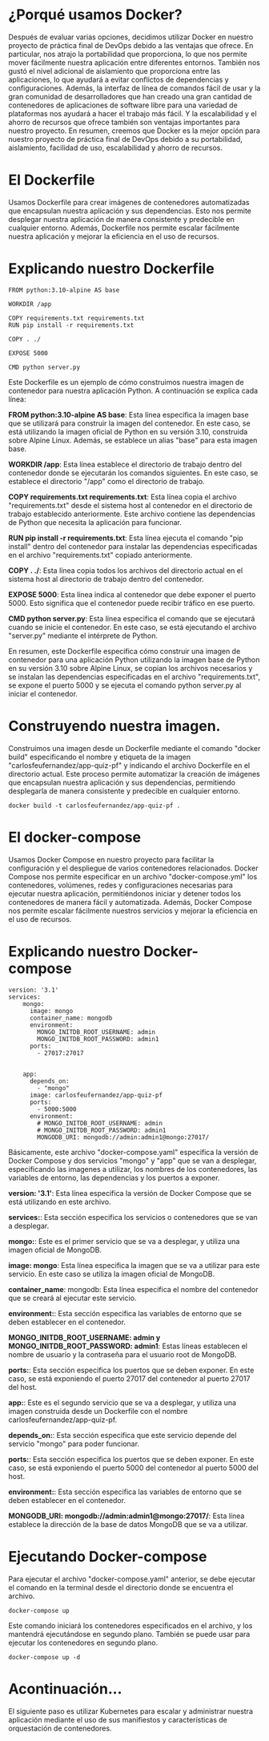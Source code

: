 # ¿Porqué usamos Docker?

Después de evaluar varias opciones, decidimos utilizar Docker en nuestro proyecto de práctica final de DevOps debido a las ventajas que ofrece. En particular, nos atrajo la portabilidad que proporciona, lo que nos permite mover fácilmente nuestra aplicación entre diferentes entornos. También nos gustó el nivel adicional de aislamiento que proporciona entre las aplicaciones, lo que ayudará a evitar conflictos de dependencias y configuraciones. Además, la interfaz de línea de comandos fácil de usar y la gran comunidad de desarrolladores que han creado una gran cantidad de contenedores de aplicaciones de software libre para una variedad de plataformas nos ayudará a hacer el trabajo más fácil. Y la escalabilidad y el ahorro de recursos que ofrece también son ventajas importantes para nuestro proyecto. En resumen, creemos que Docker es la mejor opción para nuestro proyecto de práctica final de DevOps debido a su portabilidad, aislamiento, facilidad de uso, escalabilidad y ahorro de recursos.

# El Dockerfile
Usamos Dockerfile para crear imágenes de contenedores automatizadas que encapsulan nuestra aplicación y sus dependencias. Esto nos permite desplegar nuestra aplicación de manera consistente y predecible en cualquier entorno. Además, Dockerfile nos permite escalar fácilmente nuestra aplicación y mejorar la eficiencia en el uso de recursos.

# Explicando nuestro Dockerfile 

```
FROM python:3.10-alpine AS base

WORKDIR /app

COPY requirements.txt requirements.txt
RUN pip install -r requirements.txt

COPY . ./

EXPOSE 5000

CMD python server.py
```

Este Dockerfile es un ejemplo de cómo construimos nuestra imagen de contenedor para nuestra aplicación Python. A continuación se explica cada línea:

**FROM python:3.10-alpine AS base**: Esta línea especifica la imagen base que se utilizará para construir la imagen del contenedor. En este caso, se está utilizando la imagen oficial de Python en su versión 3.10, construida sobre Alpine Linux. Además, se establece un alias "base" para esta imagen base.

**WORKDIR /app**: Esta línea establece el directorio de trabajo dentro del contenedor donde se ejecutarán los comandos siguientes. En este caso, se establece el directorio "/app" como el directorio de trabajo.

**COPY requirements.txt requirements.txt**: Esta línea copia el archivo "requirements.txt" desde el sistema host al contenedor en el directorio de trabajo establecido anteriormente. Este archivo contiene las dependencias de Python que necesita la aplicación para funcionar.

**RUN pip install -r requirements.txt**: Esta línea ejecuta el comando "pip install" dentro del contenedor para instalar las dependencias especificadas en el archivo "requirements.txt" copiado anteriormente.

**COPY . ./**: Esta línea copia todos los archivos del directorio actual en el sistema host al directorio de trabajo dentro del contenedor.

**EXPOSE 5000**: Esta línea indica al contenedor que debe exponer el puerto 5000. Esto significa que el contenedor puede recibir tráfico en ese puerto.

**CMD python server.py**: Esta línea especifica el comando que se ejecutará cuando se inicie el contenedor. En este caso, se está ejecutando el archivo "server.py" mediante el intérprete de Python.

En resumen, este Dockerfile especifica cómo construir una imagen de contenedor para una aplicación Python utilizando la imagen base de Python en su versión 3.10 sobre Alpine Linux, se copian los archivos necesarios y se instalan las dependencias especificadas en el archivo "requirements.txt", se expone el puerto 5000 y se ejecuta el comando python server.py al iniciar el contenedor.

# Construyendo nuestra imagen.

Construimos una imagen desde un Dockerfile mediante el comando "docker build" especificando el nombre y etiqueta de la imagen "carlosfeufernandez/app-quiz-pf" y indicando el archivo Dockerfile en el directorio actual. Este proceso permite automatizar la creación de imágenes que encapsulan nuestra aplicación y sus dependencias, permitiendo desplegarla de manera consistente y predecible en cualquier entorno.

```
docker build -t carlosfeufernandez/app-quiz-pf .
```

# El docker-compose 

Usamos Docker Compose en nuestro proyecto para facilitar la configuración y el despliegue de varios contenedores relacionados. Docker Compose nos permite especificar en un archivo "docker-compose.yml" los contenedores, volúmenes, redes y configuraciones necesarias para ejecutar nuestra aplicación, permitiéndonos iniciar y detener todos los contenedores de manera fácil y automatizada. Además, Docker Compose nos permite escalar fácilmente nuestros servicios y mejorar la eficiencia en el uso de recursos.

# Explicando nuestro Docker-compose 

```
version: '3.1'
services:
    mongo:
      image: mongo
      container_name: mongodb
      environment:
        MONGO_INITDB_ROOT_USERNAME: admin
        MONGO_INITDB_ROOT_PASSWORD: admin1
      ports:
        - 27017:27017

      
    app:
      depends_on:
        - "mongo"
      image: carlosfeufernandez/app-quiz-pf
      ports: 
        - 5000:5000
      environment:
        # MONGO_INITDB_ROOT_USERNAME: admin
        # MONGO_INITDB_ROOT_PASSWORD: admin1
        MONGODB_URI: mongodb://admin:admin1@mongo:27017/
```

Básicamente, este archivo "docker-compose.yaml" especifica la versión de Docker Compose y dos servicios "mongo" y "app" que se van a desplegar, especificando las imagenes a utilizar, los nombres de los contenedores, las variables de entorno, las dependencias y los puertos a exponer.

**version: '3.1'**: Esta línea especifica la versión de Docker Compose que se está utilizando en este archivo.

**services:**: Esta sección especifica los servicios o contenedores que se van a desplegar.

**mongo:**: Este es el primer servicio que se va a desplegar, y utiliza una imagen oficial de MongoDB.

**image: mongo**: Esta línea especifica la imagen que se va a utilizar para este servicio. En este caso se utiliza la imagen oficial de MongoDB.

**container_name**: mongodb: Esta línea especifica el nombre del contenedor que se creará al ejecutar este servicio.

**environment:**: Esta sección especifica las variables de entorno que se deben establecer en el contenedor.

**MONGO_INITDB_ROOT_USERNAME: admin y MONGO_INITDB_ROOT_PASSWORD: admin1**: Estas líneas establecen el nombre de usuario y la contraseña para el usuario root de MongoDB.

**ports:**: Esta sección especifica los puertos que se deben exponer. En este caso, se está exponiendo el puerto 27017 del contenedor al puerto 27017 del host.

**app:**: Este es el segundo servicio que se va a desplegar, y utiliza una imagen construida desde un Dockerfile con el nombre carlosfeufernandez/app-quiz-pf.

**depends_on:**: Esta sección especifica que este servicio depende del servicio "mongo" para poder funcionar.

**ports:**: Esta sección especifica los puertos que se deben exponer. En este caso, se está exponiendo el puerto 5000 del contenedor al puerto 5000 del host.

**environment:**: Esta sección especifica las variables de entorno que se deben establecer en el contenedor.

**MONGODB_URI: mongodb://admin:admin1@mongo:27017/**: Esta línea establece la dirección de la base de datos MongoDB que se va a utilizar.


# Ejecutando Docker-compose

Para ejecutar el archivo "docker-compose.yaml" anterior, se debe ejecutar el comando en la terminal desde el directorio donde se encuentra el archivo.
```
docker-compose up
``` 
Este comando iniciará los contenedores especificados en el archivo, y los mantendrá ejecutándose en segundo plano. También se puede usar para ejecutar los contenedores en segundo plano.

```
docker-compose up -d
```
# Acontinuación...

El siguiente paso es utilizar Kubernetes para escalar y administrar nuestra aplicación mediante el uso de sus manifiestos y características de orquestación de contenedores.
